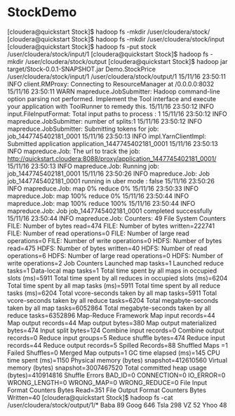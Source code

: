 # StockDemo


[cloudera@quickstart Stock]$ hadoop  fs -mkdir /user/cloudera/stock/
[cloudera@quickstart Stock]$ hadoop  fs -mkdir /user/cloudera/stock/input
[cloudera@quickstart Stock]$ hadoop fs -put stock /user/cloudera/stock/input/1
[cloudera@quickstart Stock]$ hadoop  fs -mkdir /user/cloudera/stock/output
[cloudera@quickstart Stock]$ hadoop jar target/Stock-0.0.1-SNAPSHOT.jar Demo.StockPrice /user/cloudera/stock/input/1 /user/cloudera/stock/output/1
15/11/16 23:50:11 INFO client.RMProxy: Connecting to ResourceManager at /0.0.0.0:8032
15/11/16 23:50:11 WARN mapreduce.JobSubmitter: Hadoop command-line option parsing not performed. Implement the Tool interface and execute your application with ToolRunner to remedy this.
15/11/16 23:50:12 INFO input.FileInputFormat: Total input paths to process : 1
15/11/16 23:50:12 INFO mapreduce.JobSubmitter: number of splits:1
15/11/16 23:50:12 INFO mapreduce.JobSubmitter: Submitting tokens for job: job_1447745402181_0001
15/11/16 23:50:13 INFO impl.YarnClientImpl: Submitted application application_1447745402181_0001
15/11/16 23:50:13 INFO mapreduce.Job: The url to track the job: http://quickstart.cloudera:8088/proxy/application_1447745402181_0001/
15/11/16 23:50:13 INFO mapreduce.Job: Running job: job_1447745402181_0001
15/11/16 23:50:26 INFO mapreduce.Job: Job job_1447745402181_0001 running in uber mode : false
15/11/16 23:50:26 INFO mapreduce.Job:  map 0% reduce 0%
15/11/16 23:50:33 INFO mapreduce.Job:  map 100% reduce 0%
15/11/16 23:50:44 INFO mapreduce.Job:  map 100% reduce 100%
15/11/16 23:50:44 INFO mapreduce.Job: Job job_1447745402181_0001 completed successfully
15/11/16 23:50:44 INFO mapreduce.Job: Counters: 49
	File System Counters
		FILE: Number of bytes read=474
		FILE: Number of bytes written=222741
		FILE: Number of read operations=0
		FILE: Number of large read operations=0
		FILE: Number of write operations=0
		HDFS: Number of bytes read=475
		HDFS: Number of bytes written=40
		HDFS: Number of read operations=6
		HDFS: Number of large read operations=0
		HDFS: Number of write operations=2
	Job Counters 
		Launched map tasks=1
		Launched reduce tasks=1
		Data-local map tasks=1
		Total time spent by all maps in occupied slots (ms)=5911
		Total time spent by all reduces in occupied slots (ms)=6204
		Total time spent by all map tasks (ms)=5911
		Total time spent by all reduce tasks (ms)=6204
		Total vcore-seconds taken by all map tasks=5911
		Total vcore-seconds taken by all reduce tasks=6204
		Total megabyte-seconds taken by all map tasks=6052864
		Total megabyte-seconds taken by all reduce tasks=6352896
	Map-Reduce Framework
		Map input records=44
		Map output records=44
		Map output bytes=380
		Map output materialized bytes=474
		Input split bytes=124
		Combine input records=0
		Combine output records=0
		Reduce input groups=5
		Reduce shuffle bytes=474
		Reduce input records=44
		Reduce output records=5
		Spilled Records=88
		Shuffled Maps =1
		Failed Shuffles=0
		Merged Map outputs=1
		GC time elapsed (ms)=145
		CPU time spent (ms)=1150
		Physical memory (bytes) snapshot=412610560
		Virtual memory (bytes) snapshot=3007467520
		Total committed heap usage (bytes)=410914816
	Shuffle Errors
		BAD_ID=0
		CONNECTION=0
		IO_ERROR=0
		WRONG_LENGTH=0
		WRONG_MAP=0
		WRONG_REDUCE=0
	File Input Format Counters 
		Bytes Read=351
	File Output Format Counters 
		Bytes Written=40
[cloudera@quickstart Stock]$ hadoop  fs -cat /user/cloudera/stock/output/1/*
Baba	89
Goog	646
Tsla	298
VZ	52
Yhoo	48
